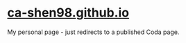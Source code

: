 # [ca-shen98.github.io](ca-shen98.github.io)

My personal page - just redirects to a published Coda page.

